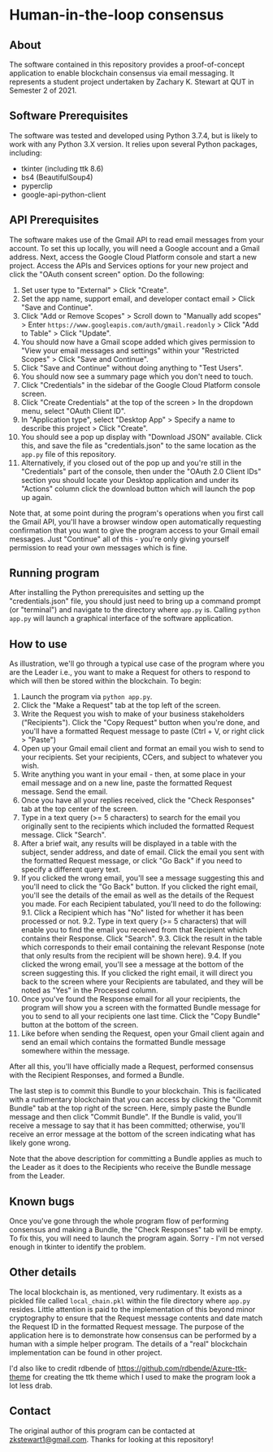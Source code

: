 # Human-in-the-loop consensus

## About
The software contained in this repository provides a proof-of-concept application to enable blockchain consensus via email messaging. It represents a student project undertaken by Zachary K. Stewart at QUT in Semester 2 of 2021.

## Software Prerequisites
The software was tested and developed using Python 3.7.4, but is likely to work with any Python 3.X version. It relies upon several Python packages, including:

* tkinter (including ttk 8.6)
* bs4 (BeautifulSoup4)
* pyperclip
* google-api-python-client

## API Prerequisites
The software makes use of the Gmail API to read email messages from your account. To set this up locally, you will need a Google account and a Gmail address. Next, access the Google Cloud Platform console and start a new project. Access the APIs and Services options for your new project and click the "OAuth consent screen" option. Do the following:

1. Set user type to "External" > Click "Create".
2. Set the app name, support email, and developer contact email > Click "Save and Continue".
3. Click "Add or Remove Scopes" > Scroll down to "Manually add scopes" > Enter `https://www.googleapis.com/auth/gmail.readonly` > Click "Add to Table" > Click "Update".
4. You should now have a Gmail scope added which gives permission to "View your email messages and settings" within your "Restricted Scopes" > Click "Save and Continue".
5. Click "Save and Continue" without doing anything to "Test Users".
6. You should now see a summary page which you don't need to touch.
7. Click "Credentials" in the sidebar of the Google Cloud Platform console screen.
8. Click "Create Credentials" at the top of the screen > In the dropdown menu, select "OAuth Client ID".
9. In "Application type", select "Desktop App" > Specify a name to describe this project > Click "Create".
10. You should see a pop up display with "Download JSON" available. Click this, and save the file as "credentials.json" to the same location as the `app.py` file of this repository.
11. Alternatively, if you closed out of the pop up and you're still in the "Credentials" part of the console, then under the "OAuth 2.0 Client IDs" section you should locate your Desktop application and under its "Actions" column click the download button which will launch the pop up again.

Note that, at some point during the program's operations when you first call the Gmail API, you'll have a browser window open automatically requesting confirmation that you want to give the program access to your Gmail email messages. Just "Continue" all of this - you're only giving yourself permission to read your own messages which is fine.

## Running program
After installing the Python prerequisites and setting up the "credentials.json" file, you should just need to bring up a command prompt (or "terminal") and navigate to the directory where `app.py` is. Calling `python app.py` will launch a graphical interface of the software application.

## How to use
As illustration, we'll go through a typical use case of the program where you are the Leader i.e., you want to make a Request for others to respond to which will then be stored within the blockchain. To begin:

1. Launch the program via `python app.py`.
2. Click the "Make a Request" tab at the top left of the screen.
3. Write the Request you wish to make of your business stakeholders ("Recipients"). Click the "Copy Request" button when you're done, and you'll have a formatted Request message to paste (Ctrl + V, or right click > "Paste")
4. Open up your Gmail email client and format an email you wish to send to your recipients. Set your recipients, CCers, and subject to whatever you wish.
5. Write anything you want in your email - then, at some place in your email message and on a new line, paste the formatted Request message. Send the email.
6. Once you have all your replies received, click the "Check Responses" tab at the top center of the screen.
7. Type in a text query (>= 5 characters) to search for the email you originally sent to the recipients which included the formatted Request message. Click "Search".
8. After a brief wait, any results will be displayed in a table with the subject, sender address, and date of email. Click the email you sent with the formatted Request message, or click "Go Back" if you need to specify a different query text.
9. If you clicked the wrong email, you'll see a message suggesting this and you'll need to click the "Go Back" button. If you clicked the right email, you'll see the details of the email as well as the details of the Request you made. For each Recipient tabulated, you'll need to do the following:
9.1. Click a Recipient which has "No" listed for whether it has been processed or not.
9.2. Type in text query (>= 5 characters) that will enable you to find the email you received from that Recipient which contains their Response. Click "Search".
9.3. Click the result in the table which corresponds to their email containing the relevant Response (note that only results from the recipient will be shown here).
9.4. If you clicked the wrong email, you'll see a message at the bottom of the screen suggesting this. If you clicked the right email, it will direct you back to the screen where your Recipients are tabulated, and they will be noted as "Yes" in the Processed column.
10. Once you've found the Response email for all your recipients, the program will show you a screen with the formatted Bundle message for you to send to all your recipients one last time. Click the "Copy Bundle" button at the bottom of the screen.
11. Like before when sending the Request, open your Gmail client again and send an email which contains the formatted Bundle message somewhere within the message.

After all this, you'll have officially made a Request, performed consensus with the Recipient Responses, and formed a Bundle.

The last step is to commit this Bundle to your blockchain. This is facilicated with a rudimentary blockchain that you can access by clicking the "Commit Bundle" tab at the top right of the screen. Here, simply paste the Bundle message and then click "Commit Bundle". If the Bundle is valid, you'll receive a message to say that it has been committed; otherwise, you'll receive an error message at the bottom of the screen indicating what has likely gone wrong.

Note that the above description for committing a Bundle applies as much to the Leader as it does to the Recipients who receive the Bundle message from the Leader.

## Known bugs
Once you've gone through the whole program flow of performing consensus and making a Bundle, the "Check Responses" tab will be empty. To fix this, you will need to launch the program again. Sorry - I'm not versed enough in tkinter to identify the problem.

## Other details
The local blockchain is, as mentioned, very rudimentary. It exists as a pickled file called `local_chain.pkl` within the file directory where `app.py` resides. Little attention is paid to the implementation of this beyond minor cryptography to ensure that the Request message contents and date match the Request ID in the formatted Request message. The purpose of the application here is to demonstrate how consensus can be performed by a human with a simple helper program. The details of a "real" blockchain implementation can be found in other project.

I'd also like to credit rdbende of https://github.com/rdbende/Azure-ttk-theme for creating the ttk theme which I used to make the program look a lot less drab.

## Contact
The original author of this program can be contacted at zkstewart1@gmail.com. Thanks for looking at this repository!